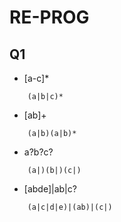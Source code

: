 # RE-PROG

## Q1

- [a-c]*
```
    (a|b|c)*
```
- [ab]+
```
    (a|b)(a|b)*
```
- a?b?c?
```
    (a|)(b|)(c|)
```
- [abde]|ab|c?
```
    (a|c|d|e)|(ab)|(c|)
```